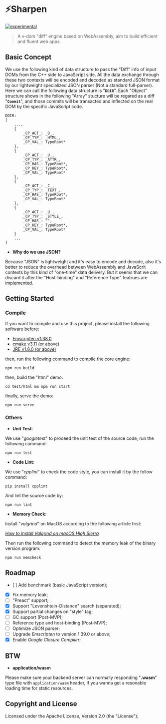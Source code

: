 # ⚡️Sharpen

[![experimental](http://badges.github.io/stability-badges/dist/experimental.svg)](http://github.com/badges/stability-badges)

> A v-dom "diff" engine based on WebAssembly, aim to build efficient and fluent web apps.

## Basic Concept

We use the following kind of data structure to pass the "Diff" info of input DOMs from the C++ side to JavaScript side. All the data exchange through these two contexts will be encoded and decoded as standard JSON format by our lightweight specialized JSON parser (Not a standard full-parser). Here we can call the following data structure is "**`DDIR`**". Each "Object" structure shows in the following "Array" stucture will be regared as a diff "**`Commit`**", and those commits will be transacted and inflected on the real DOM by the specific JavaScript code.

```
DDIR:
[
    ...,
    {
        _CP_ACT_: _D_,
        _CP_TYP_: _HTML_,
        _CP_VAL_: TypeRoot*
    },
    {
        _CP_ACT_: _U_,
        _CP_TYP_: _ATTR_,
        _CP_HAS_: TypeRoot*,
        _CP_KEY_: TypeRoot*,
        _CP_VAL_: TypeRoot*
    },
    {
        _CP_ACT_: _C_,
        _CP_TYP_: _TEXT_,
        _CP_HAS_: TypeRoot*,
        _CP_VAL_: TypeRoot*
    },
    {
        _CP_ACT_: _U_,
        _CP_TYP_: _STYLE_,
        _CP_HAS_: "",
        _CP_KEY_: TypeRoot*,
        _CP_VAL_: TypeRoot*
    }
    ...
]
```

* **Why do we use JSON?**

Because "JSON" is lightweight and it's easy to encode and decode, also it's better to reduce the overhead between WebAssembly and JavaScrit contexts by this kind of "one-time" data delivery. But it seems that we can discard it after the "Host-binding" and "Reference Type" featrues are implemented.


## Getting Started

### Compile
If you want to compile and use this project, please install the following software before:

* [Emscripten v1.38.0](https://github.com/kripken/emscripten/releases/tag/1.38.0)
* [cmake v3.11 (or above)](https://cmake.org/install/)
* [JRE v1.8.0 (or above)](https://www.oracle.com/technetwork/java/javase/downloads/jre8-downloads-2133155.html)

then, run the following command to compile the core engine:

`npm run build`

then, build the "html" demo:

`cd test/html && npm run start`

finally, serve the demo:

`npm run serve`

### Others

* **Unit Test**:

We use "*googletest*" to proceed the unit test of the source code, run the following command:

`npm run test`

* **Code Lint**:

We use "*cpplint*" to check the code style, you can install it by the follow command:

`pip install cpplint`

And lint the source code by:

`npm run lint`

* **Memory Check**:

Install "*valgrind*" on MacOS according to the following article first:

*[How to Install Valgrind on macOS High Sierra](https://www.gungorbudak.com/blog/2018/04/28/how-to-install-valgrind-on-macos-high-sierra/)*


Then run the following command to detect the memory leak of the binary version program:

`npm run memcheck`


## Roadmap

- [ ] Add benchmark (basic JavaScript version);
- [x] Fix memory leak;
- [ ] "Preact" support;
- [x] Support "Levenshtein-Distance" search (separated);
- [x] Support partial changes on "style" tag;
- [ ] GC support (Post-MVP);
- [ ] Reference type and host-binding (Post-MVP);
- [ ] Optimize JSON parser;
- [ ] Upgrade *Emscripten* to version 1.39.0 or above;
- [x] Enable *Google Closure Compiler*;

## BTW

* **application/wasm**

Please make sure your backend server can normally responding "**.wasm**" type file with `application/wasm` header, if you wanna get a resonable loading time for static resources. 


## Copyright and License

Licensed under the Apache License, Version 2.0 (the "License");
